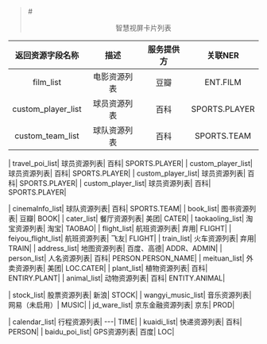 >#<center>智慧视屏卡片列表<center/>

| 返回资源字段名称 |描述| 服务提供方 | 关联NER |
|:---:|:---:|:---:|:---:|
| film_list| 电影资源列表| 豆瓣| ENT.FILM|
| custom_player_list| 球员资源列表| 百科| SPORTS.PLAYER|
| custom_team_list| 球队资源列表| 百科| SPORTS.TEAM|

| travel_poi_list| 球员资源列表| 百科| SPORTS.PLAYER|
| custom_player_list| 球员资源列表| 百科| SPORTS.PLAYER|
| custom_player_list| 球员资源列表| 百科| SPORTS.PLAYER|
| custom_player_list| 球员资源列表| 百科| SPORTS.PLAYER|





| cinemaInfo_list| 球队资源列表| 百科| SPORTS.TEAM|
| book_list| 图书资源列表| 豆瓣| BOOK|
| cater_list| 餐厅资源列表| 美团| CATER|
| taokaoling_list| 淘宝资源列表| 淘宝| TAOBAO|
| flight_list| 航班资源列表| 弃用| FLIGHT|
| feiyou_flight_list| 航班资源列表| 飞友| FLIGHT|
| train_list| 火车资源列表| 弃用| TRAIN|
| address_list| 地图资源列表| 百度、高德| ADDR、ADMIN|
| person_list| 人名资源列表| 百科| PERSON.PERSON_NAME|
| meituan_list| 外卖资源列表| 美团| LOC.CATER|
| plant_list| 植物资源列表| 百科| ENTIRY.PLANT|
| animal_list| 动物资源列表| 百科| ENTITY.ANIMAL|


| stock_list| 股票资源列表| 新浪| STOCK|
| wangyi_music_list| 音乐资源列表| 网易（未启用）| MUSIC|
| jd_ware_list| 京东金融资源列表| 京东| PROD|

| calendar_list| 行程资源列表| ---| TIME|
| kuaidi_list| 快递资源列表| 百科| PERSON|
| baidu_poi_list| GPS资源列表| 百度| LOC|